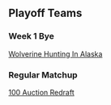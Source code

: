 ## Playoff Teams


### Week 1 Bye
[Wolverine Hunting In Alaska](https://sleeper.com/leagues/1133062590537572352/matchup)

### Regular Matchup
[100 Auction Redraft](https://sleeper.com/leagues/1131402650785939456/matchup)
